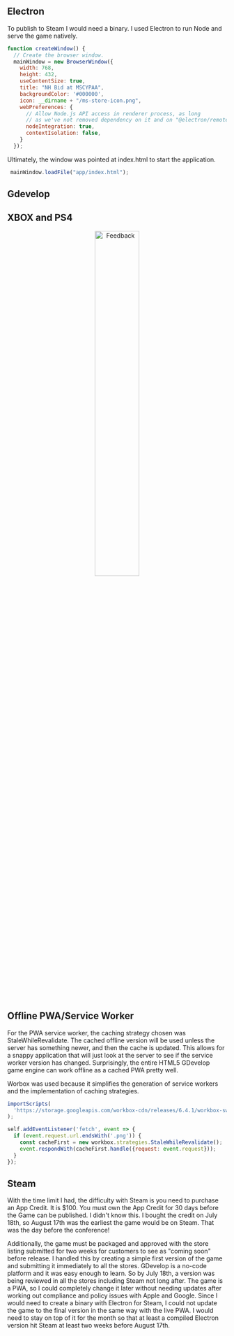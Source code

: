## Electron
To publish to Steam I would need a binary. I used Electron to run Node and serve the game natively.

``` javascript
function createWindow() {
  // Create the browser window.
  mainWindow = new BrowserWindow({
    width: 768,
    height: 432,
    useContentSize: true,
    title: "NH Bid at MSCYPAA",
    backgroundColor: '#000000',
    icon: __dirname + "/ms-store-icon.png",
    webPreferences: {
      // Allow Node.js API access in renderer process, as long
      // as we've not removed dependency on it and on "@electron/remote".
      nodeIntegration: true,
      contextIsolation: false,
    }
  });
```

Ultimately, the window was pointed at index.html to start the application.
``` javaScript 
 mainWindow.loadFile("app/index.html");
````
## Gdevelop

## XBOX and PS4

<p align="center">
<img src="https://github.com/mkostandin/mkostandin/blob/main/mscy-screen.png" style="display:block;margin:auto;" alt="Feedback" width="45%"/>
</p>

## Offline PWA/Service Worker

For the PWA service worker, the caching strategy chosen was StaleWhileRevalidate. The cached offline version will be used unless the server has something newer, and then the cache is updated. This allows for a snappy application that will just look at the server to see if the service worker version has changed. Surprisingly, the entire HTML5 GDevelop game engine can work offline as a cached PWA pretty well.

Worbox was used because it simplifies the generation of service workers and the implementation of caching strategies.
``` javascript
importScripts(
  'https://storage.googleapis.com/workbox-cdn/releases/6.4.1/workbox-sw.js'
);

self.addEventListener('fetch', event => {
  if (event.request.url.endsWith('.png')) {
    const cacheFirst = new workbox.strategies.StaleWhileRevalidate();
    event.respondWith(cacheFirst.handle({request: event.request}));
  }
});
```
## Steam
With the time limit I had, the difficulty with Steam is you need to purchase an App Credit. It is $100. You must own the App Credit for 30 days before the Game can be published. I didn't know this. I bought the credit on July 18th, so August 17th was the earliest the game would be on Steam. That was the day before the conference!

Additionally, the game must be packaged and approved with the store listing submitted for two weeks for customers to see as "coming soon" before release. I handled this by creating a simple first version of the game and submitting it immediately to all the stores. GDevelop is a no-code platform and it was easy enough to learn. So by July 18th, a version was being reviewed in all the stores including Steam not long after. The game is a PWA, so I could completely change it later without needing updates after working out compliance and policy issues with Apple and Google. Since I would need to create a binary with Electron for Steam, I could not update the game to the final version in the same way with the live PWA. I would need to stay on top of it for the month so that at least a compiled Electron version hit Steam at least two weeks before August 17th.

